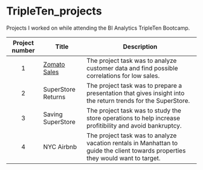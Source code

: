 # TripleTen_projects
Projects I worked on while attending the BI Analytics TripleTen Bootcamp.


| Project number | Title | Description |
| :-----------: | ----------- |----------- |
| 1 | [Zomato Sales](https://github.com/chris-fig/zomato-sales) | The project task was to analyze customer data and find possible correlations for low sales. |
| 2 | SuperStore Returns | The project task was to prepare a presentation that gives insight into the return trends for the SuperStore. |
| 3 | Saving SuperStore | The project task was to study the store operations to help increase profitibility and avoid bankruptcy. |
| 4 | NYC Airbnb | The project task was to analyze vacation rentals in Manhattan to guide the client towards properties they would want to target. |
